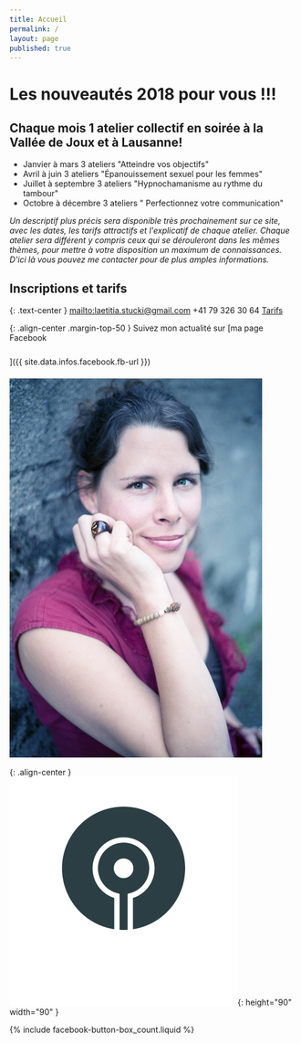 ```yaml
---
title: Accueil
permalink: /
layout: page
published: true
---
```


# Les nouveautés 2018 pour&nbsp;vous !!!

## Chaque mois 1 atelier collectif en soirée à la Vallée de Joux et à Lausanne!

- Janvier à mars 3 ateliers "Atteindre vos objectifs"
- Avril à juin 3 ateliers "Épanouissement sexuel pour les femmes"
- Juillet à septembre 3 ateliers "Hypnochamanisme au rythme du tambour"
- Octobre à décembre 3 ateliers " Perfectionnez votre communication"

*Un descriptif plus précis sera disponible très prochainement sur ce site, avec les dates, les tarifs attractifs et l'explicatif de chaque atelier. Chaque atelier sera différent y compris ceux qui se dérouleront dans les mêmes thèmes, pour mettre à votre disposition un maximum de connaissances. D'ici là vous pouvez me contacter pour de plus amples informations.*

## Inscriptions et tarifs

{: .text-center }
<mailto:laetitia.stucki@gmail.com>
<i class="fa fa-mobile"></i> +41 79 326 30 64
[Tarifs](http://laetitia-stucki.ch/tarifs/)

{: .align-center .margin-top-50 }
Suivez mon actualité sur
[ma page Facebook<br/><i style="font-size:30pt;" class="fa fa-facebook-official"></i>]({{ site.data.infos.facebook.fb-url }})

![Lætitia Stucki](./images/laetitia-stucki.jpg)

{: .align-center }
![logo](./images/logo-laetitia-stucki-anthracite.svg){: height="90" width="90" }

{% include facebook-button-box_count.liquid %}
